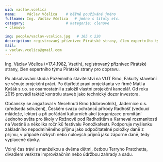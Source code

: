 ```yaml
---
uid: vaclav.vcelica
name:     Václav Včelica  	# běžně používáné jméno
fullname: Ing. Václav Včelica  	# jméno s tituly etc.
category:                   # kategorie: clenove
- clenove

img: people/vaclav-vcelica.jpg   # 165 x 220
description: registrovaný příznivec Pirátské strany, člen expertního týmu Pirátské strany pro dopravu # kratký popis, max 160 znaků
mail:
- vaclav.vcelica@gmail.com
---
```


Ing. Václav Včelica (*17.4.1982, Vsetín), registrovaný příznivec Pirátské strany, člen expertního týmu Pirátské strany pro dopravu.

Po absolvování studia Pozemního stavitelství na VUT Brno, Fakulty stavební se věnuje projekční práci. Po čtyřleté praxi projektanta ve firmě Mátl a Kyšák s.r.o. se osamostatnil a založil vlastní projekční kancelář. Od roku 2015 provádí taktéž kontrolu staveb jako technický dozor investora.

Občansky se angažoval v Nesehnutí Brno (dobrovolník), Jadernice o.s. (předseda sdružení), Českém svazu ochránců přírody Radhošť (vedoucí mládeže, lektor) a při pořádání kulturních akcí (organizace promítání Jednoho světa pro školy v Rožnově pod Radhoštěm a Karneval rozmanitosti na Vsetíně a několika ročníků festivalu Ponožkafest). Podporuje myšlenku základního nepodmíněného příjmu jako odpočitatelné položky daně z příjmu, v případě nízkých nebo nulových příjmů jako záporné daně, tedy vyplacené dávky.

Volný čas tráví s manželkou a dvěma dětmi, četbou Terryho Pratchetta, divadlem veskrze improvizačním nebo údržbou zahrady a sadu.